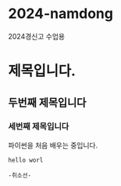 # 2024-namdong
2024경신고 수업용

# 제목입니다.
## 두번째 제목입니다
### 세번째 제목입니다

파이썬을 처음 배우는 중입니다.

```
hello worl

-취소선-
